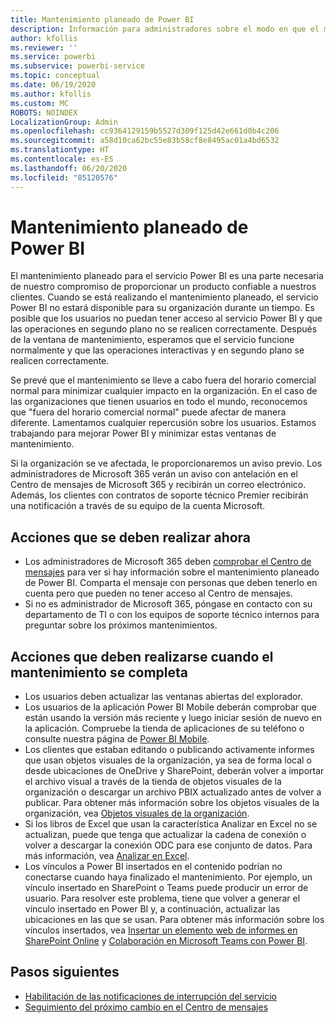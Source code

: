 ```yaml
---
title: Mantenimiento planeado de Power BI
description: Información para administradores sobre el modo en que el mantenimiento planeado de Power BI afecta a su organización y a los siguientes pasos que pueden tener que realizar.
author: kfollis
ms.reviewer: ''
ms.service: powerbi
ms.subservice: powerbi-service
ms.topic: conceptual
ms.date: 06/19/2020
ms.author: kfollis
ms.custom: MC
ROBOTS: NOINDEX
LocalizationGroup: Admin
ms.openlocfilehash: cc9364129159b5527d309f125d42e661d0b4c206
ms.sourcegitcommit: a58d10ca62bc55e83b58cf8e8495ac01a4bd6532
ms.translationtype: HT
ms.contentlocale: es-ES
ms.lasthandoff: 06/20/2020
ms.locfileid: "85120576"
---
```

# <a name="power-bi-planned-maintenance"></a>Mantenimiento planeado de Power BI

El mantenimiento planeado para el servicio Power BI es una parte necesaria de nuestro compromiso de proporcionar un producto confiable a nuestros clientes. Cuando se está realizando el mantenimiento planeado, el servicio Power BI no estará disponible para su organización durante un tiempo. Es posible que los usuarios no puedan tener acceso al servicio Power BI y que las operaciones en segundo plano no se realicen correctamente. Después de la ventana de mantenimiento, esperamos que el servicio funcione normalmente y que las operaciones interactivas y en segundo plano se realicen correctamente.  

Se prevé que el mantenimiento se lleve a cabo fuera del horario comercial normal para minimizar cualquier impacto en la organización. En el caso de las organizaciones que tienen usuarios en todo el mundo, reconocemos que "fuera del horario comercial normal" puede afectar de manera diferente. Lamentamos cualquier repercusión sobre los usuarios. Estamos trabajando para mejorar Power BI y minimizar estas ventanas de mantenimiento.

Si la organización se ve afectada, le proporcionaremos un aviso previo. Los administradores de Microsoft 365 verán un aviso con antelación en el Centro de mensajes de Microsoft 365 y recibirán un correo electrónico. Además, los clientes con contratos de soporte técnico Premier recibirán una notificación a través de su equipo de la cuenta Microsoft.

## <a name="actions-to-take-now"></a>Acciones que se deben realizar ahora

* Los administradores de Microsoft 365 deben [comprobar el Centro de mensajes](https://admin.microsoft.com/Adminportal/Home#/MessageCenter) para ver si hay información sobre el mantenimiento planeado de Power BI. Comparta el mensaje con personas que deben tenerlo en cuenta pero que pueden no tener acceso al Centro de mensajes.
* Si no es administrador de Microsoft 365, póngase en contacto con su departamento de TI o con los equipos de soporte técnico internos para preguntar sobre los próximos mantenimientos.

## <a name="actions-to-take-when-maintenance-is-complete"></a>Acciones que deben realizarse cuando el mantenimiento se completa

* Los usuarios deben actualizar las ventanas abiertas del explorador.
* Los usuarios de la aplicación Power BI Mobile deberán comprobar que están usando la versión más reciente y luego iniciar sesión de nuevo en la aplicación. Compruebe la tienda de aplicaciones de su teléfono o consulte nuestra página de [Power BI Mobile](https://powerbi.microsoft.com/mobile/).
* Los clientes que estaban editando o publicando activamente informes que usan objetos visuales de la organización, ya sea de forma local o desde ubicaciones de OneDrive y SharePoint, deberán volver a importar el archivo visual a través de la tienda de objetos visuales de la organización o descargar un archivo PBIX actualizado antes de volver a publicar. Para obtener más información sobre los objetos visuales de la organización, vea [Objetos visuales de la organización](service-admin-portal.md#organization-visuals).
* Si los libros de Excel que usan la característica Analizar en Excel no se actualizan, puede que tenga que actualizar la cadena de conexión o volver a descargar la conexión ODC para ese conjunto de datos. Para más información, vea [Analizar en Excel](../collaborate-share/service-analyze-in-excel.md#connect-to-power-bi-data).
* Los vínculos a Power BI insertados en el contenido podrían no conectarse cuando haya finalizado el mantenimiento. Por ejemplo, un vínculo insertado en SharePoint o Teams puede producir un error de usuario. Para resolver este problema, tiene que volver a generar el vínculo insertado en Power BI y, a continuación, actualizar las ubicaciones en las que se usan. Para obtener más información sobre los vínculos insertados, vea [Insertar un elemento web de informes en SharePoint Online](../collaborate-share/service-embed-report-spo.md) y [Colaboración en Microsoft Teams con Power BI](../collaborate-share/service-embed-report-microsoft-teams.md).

## <a name="next-steps"></a>Pasos siguientes

* [Habilitación de las notificaciones de interrupción del servicio](service-interruption-notifications.md)
* [Seguimiento del próximo cambio en el Centro de mensajes](https://docs.microsoft.com/microsoft-365/admin/manage/message-center?view=o365-worldwide)
